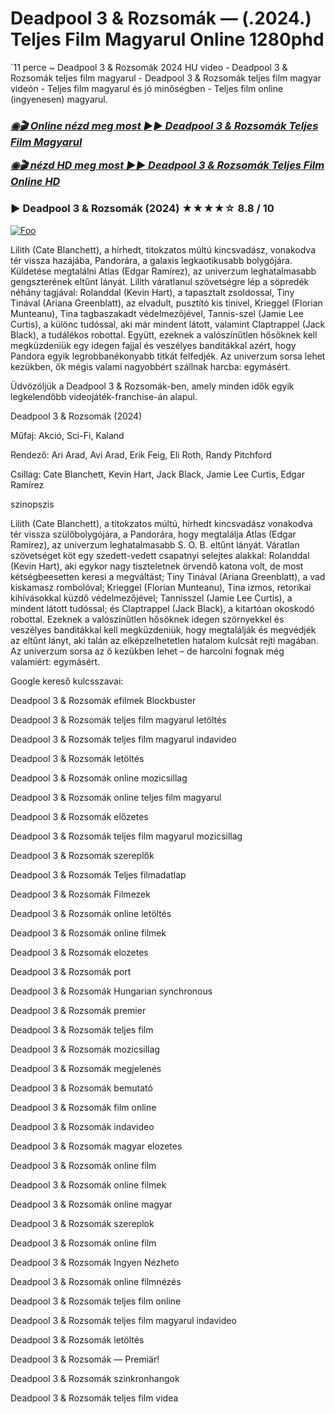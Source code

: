# Deadpool 3 & Rozsomák — (.2024.) Teljes Film Magyarul Online 1280phd

`11 perce ~ Deadpool 3 & Rozsomák 2024 HU video - Deadpool 3 & Rozsomák teljes film magyarul - Deadpool 3 & Rozsomák teljes film magyar videón - Teljes film magyarul és jó minőségben - Teljes film online (ingyenesen) magyarul.

<b><i><h3> <a href="https://filmhd.cloud/hu/movie/533535/deadpool-gitbis" rel="nofollow">◉🎬 Online nézd meg most ►► Deadpool 3 & Rozsomák Teljes Film Magyarul</a></b></i></h>

<b><i><h> <a href="https://filmhd.cloud/hu/movie/533535/deadpool-gitbis" rel="nofollow">◉🎬 nézd HD meg most ►► Deadpool 3 & Rozsomák Teljes Film Online HD</a></b></i></h3>

### ▶️ Deadpool 3 & Rozsomák (2024) ★★★★☆ 8.8 / 10

<a href="https://filmhd.cloud/hu/movie/533535/deadpool-gitbis" rel="nofollow"><img src="https://camo.githubusercontent.com/917e6ed5c302499242165dcc02bdbce85c075fd21b35918eb9c0b771855261b8/68747470733a2f2f7374617469632e7769787374617469632e636f6d2f6d656469612f6232343966395f61646163386637306662336634356238383639313639366337376465313866337e6d76322e676966" alt="Foo" style="max-width: 100%;"></a>

Lilith (Cate Blanchett), a hírhedt, titokzatos múltú kincsvadász, vonakodva tér vissza hazájába, Pandorára, a galaxis legkaotikusabb bolygójára. Küldetése megtalálni Atlas (Edgar Ramírez), az univerzum leghatalmasabb gengszterének eltűnt lányát. Lilith váratlanul szövetségre lép a söpredék néhány tagjával: Rolanddal (Kevin Hart), a tapasztalt zsoldossal, Tiny Tinával (Ariana Greenblatt), az elvadult, pusztító kis tinivel, Krieggel (Florian Munteanu), Tina tagbaszakadt védelmezőjével, Tannis-szel (Jamie Lee Curtis), a különc tudóssal, aki már mindent látott, valamint Claptrappel (Jack Black), a tudálékos robottal. Együtt, ezeknek a valószínűtlen hősöknek kell megküzdeniük egy idegen fajjal és veszélyes banditákkal azért, hogy Pandora egyik legrobbanékonyabb titkát felfedjék. Az univerzum sorsa lehet kezükben, ők mégis valami nagyobbért szállnak harcba: egymásért.

Üdvözöljük a Deadpool 3 & Rozsomák-ben, amely minden idők egyik legkelendőbb videojáték-franchise-án alapul.

Deadpool 3 & Rozsomák (2024)

Műfaj: Akció, Sci-Fi, Kaland

Rendező: Ari Arad, Avi Arad, Erik Feig, Eli Roth, Randy Pitchford

Csillag: Cate Blanchett, Kevin Hart, Jack Black, Jamie Lee Curtis, Edgar Ramírez

szinopszis

Lilith (Cate Blanchett), a titokzatos múltú, hírhedt kincsvadász vonakodva tér vissza szülőbolygójára, a Pandorára, hogy megtalálja Atlas (Edgar Ramírez), az univerzum leghatalmasabb S. O. B. eltűnt lányát. Váratlan szövetséget köt egy szedett-vedett csapatnyi selejtes alakkal: Rolanddal (Kevin Hart), aki egykor nagy tiszteletnek örvendő katona volt, de most kétségbeesetten keresi a megváltást; Tiny Tinával (Ariana Greenblatt), a vad kiskamasz rombolóval; Krieggel (Florian Munteanu), Tina izmos, retorikai kihívásokkal küzdő védelmezőjével; Tannisszel (Jamie Lee Curtis), a mindent látott tudóssal; és Claptrappel (Jack Black), a kitartóan okoskodó robottal. Ezeknek a valószínűtlen hősöknek idegen szörnyekkel és veszélyes banditákkal kell megküzdeniük, hogy megtalálják és megvédjék az eltűnt lányt, aki talán az elképzelhetetlen hatalom kulcsát rejti magában. Az univerzum sorsa az ő kezükben lehet – de harcolni fognak még valamiért: egymásért.

Google kereső kulcsszavai:

Deadpool 3 & Rozsomák efilmek Blockbuster

Deadpool 3 & Rozsomák teljes film magyarul letöltés

Deadpool 3 & Rozsomák teljes film magyarul indavideo

Deadpool 3 & Rozsomák letöltés

Deadpool 3 & Rozsomák online mozicsillag

Deadpool 3 & Rozsomák online teljes film magyarul

Deadpool 3 & Rozsomák előzetes

Deadpool 3 & Rozsomák teljes film magyarul mozicsillag

Deadpool 3 & Rozsomák szereplők

Deadpool 3 & Rozsomák Teljes filmadatlap

Deadpool 3 & Rozsomák Filmezek

Deadpool 3 & Rozsomák online letöltés

Deadpool 3 & Rozsomák online filmek

Deadpool 3 & Rozsomák elozetes

Deadpool 3 & Rozsomák port

Deadpool 3 & Rozsomák Hungarian synchronous

Deadpool 3 & Rozsomák premier

Deadpool 3 & Rozsomák teljes film

Deadpool 3 & Rozsomák mozicsillag

Deadpool 3 & Rozsomák megjelenés

Deadpool 3 & Rozsomák bemutató

Deadpool 3 & Rozsomák film online

Deadpool 3 & Rozsomák indavideo

Deadpool 3 & Rozsomák magyar elozetes

Deadpool 3 & Rozsomák online film

Deadpool 3 & Rozsomák online filmek

Deadpool 3 & Rozsomák online magyar

Deadpool 3 & Rozsomák szereplok

Deadpool 3 & Rozsomák online film

Deadpool 3 & Rozsomák Ingyen Nézheto

Deadpool 3 & Rozsomák online filmnézés

Deadpool 3 & Rozsomák teljes film online

Deadpool 3 & Rozsomák teljes film magyarul indavideo

Deadpool 3 & Rozsomák letöltés

Deadpool 3 & Rozsomák — Premiär!

Deadpool 3 & Rozsomák szinkronhangok

Deadpool 3 & Rozsomák teljes film videa
